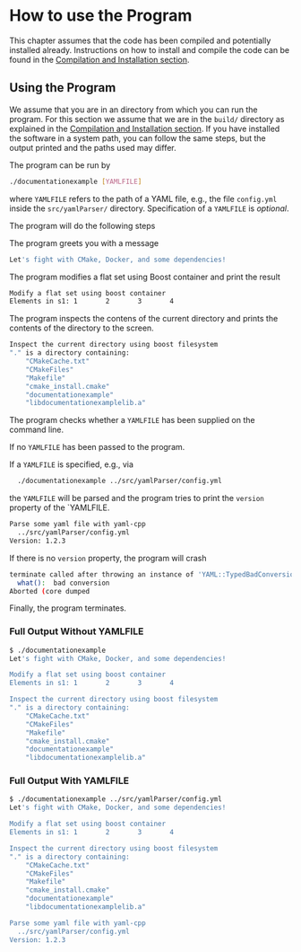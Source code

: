 # How to use the Program

This chapter assumes that the code has been compiled and potentially installed already. Instructions on how to install and compile the code can be found in the [Compilation and Installation section](compilation-and-installation.md).

## Using the Program

We assume that you are in an directory from which you can run the program. For this section we assume that we are in the `build/` directory as explained in the [Compilation and Installation section](compilation-and-installation.md). If you have installed the software in a system path, you can follow the same steps, but the output printed and the paths used may differ.

The program can be run by

```bash
./documentationexample [YAMLFILE]
```

where `YAMLFILE` refers to the path of a YAML file, e.g., the file `config.yml` inside the `src/yamlParser/` directory. Specification of a `YAMLFILE` is *optional*.

The program will do the following steps

The program greets you with a message

```bash
Let's fight with CMake, Docker, and some dependencies!
```

The program modifies a flat set using Boost container and print the result

```bash
Modify a flat set using boost container
Elements in s1: 1       2       3       4
```

The program inspects the contens of the current directory and prints the contents of the directory to the screen.

```bash
Inspect the current directory using boost filesystem
"." is a directory containing:
    "CMakeCache.txt"
    "CMakeFiles"
    "Makefile"
    "cmake_install.cmake"
    "documentationexample"
    "libdocumentationexamplelib.a"
```

The program checks whether a `YAMLFILE` has been supplied on the command line.

If no `YAMLFILE` has been passed to the program.

If a `YAMLFILE` is specified, e.g., via

```bash
  ./documentationexample ../src/yamlParser/config.yml
```

the `YAMLFILE` will be parsed and the program tries to print the `version` property of the `YAMLFILE.

```bash
Parse some yaml file with yaml-cpp
  ../src/yamlParser/config.yml
Version: 1.2.3
```

If there is no `version` property, the program will crash

```bash
terminate called after throwing an instance of 'YAML::TypedBadConversion<std::__cxx11::basic_string<char, std::char_traits<char>, std::allocator<char> > >'
  what():  bad conversion
Aborted (core dumped
```

Finally, the program terminates.

### Full Output Without YAMLFILE

```bash
$ ./documentationexample
Let's fight with CMake, Docker, and some dependencies!

Modify a flat set using boost container
Elements in s1: 1       2       3       4

Inspect the current directory using boost filesystem
"." is a directory containing:
    "CMakeCache.txt"
    "CMakeFiles"
    "Makefile"
    "cmake_install.cmake"
    "documentationexample"
    "libdocumentationexamplelib.a"
```

### Full Output With YAMLFILE

```bash
$ ./documentationexample ../src/yamlParser/config.yml
Let's fight with CMake, Docker, and some dependencies!

Modify a flat set using boost container
Elements in s1: 1       2       3       4

Inspect the current directory using boost filesystem
"." is a directory containing:
    "CMakeCache.txt"
    "CMakeFiles"
    "Makefile"
    "cmake_install.cmake"
    "documentationexample"
    "libdocumentationexamplelib.a"

Parse some yaml file with yaml-cpp
  ../src/yamlParser/config.yml
Version: 1.2.3
```
